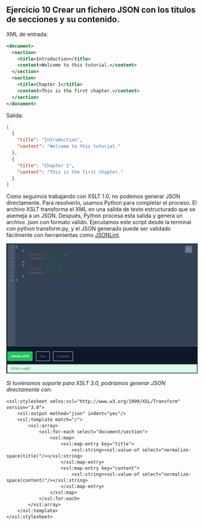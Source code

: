 
## Ejercicio 10 Crear un fichero JSON con los titulos de secciones y su contenido.

XML de entrada:

```xml
<document>
  <section>
    <title>Introduction</title>
    <content>Welcome to this tutorial.</content>
  </section>
  <section>
    <title>Chapter 1</title>
    <content>This is the first chapter.</content>
  </section>
</document>
```

Salida: 

```json
[
  {
    "title": "Introduction",
    "content": "Welcome to this tutorial."
  },
  {
    "title": "Chapter 1",
    "content": "This is the first chapter."
  }
]
```

Como seguimos trabajando con XSLT 1.0, no podemos generar JSON directamente. Para resolverlo, usamos Python para completar el proceso. El archivo XSLT transforma el XML en una salida de texto estructurado que se asemeja a un JSON. Después, Python procesa esta salida y genera un archivo .json con formato válido. Ejecutamos este script desde la terminal con python transform.py, y el JSON generado puede ser validado fácilmente con herramientas como [JSONLint](https://jsonlint.com/).

![alt text](image.png)

_Si tuviéramos soporte para XSLT 3.0, podríamos generar JSON directamente con:_

```
<xsl:stylesheet xmlns:xsl="http://www.w3.org/1999/XSL/Transform" version="3.0">
    <xsl:output method="json" indent="yes"/>
    <xsl:template match="/">
        <xsl:array>
            <xsl:for-each select="document/section">
                <xsl:map>
                    <xsl:map-entry key="title">
                        <xsl:string><xsl:value-of select="normalize-space(title)"/></xsl:string>
                    </xsl:map-entry>
                    <xsl:map-entry key="content">
                        <xsl:string><xsl:value-of select="normalize-space(content)"/></xsl:string>
                    </xsl:map-entry>
                </xsl:map>
            </xsl:for-each>
        </xsl:array>
    </xsl:template>
</xsl:stylesheet>
```

